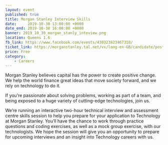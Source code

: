 ```yaml
---
layout: event
published: true
title: Morgan Stanley Interview Skills
date:     2019-10-30 13:00:00 +0000
date_end: 2019-10-30 16:00:00 +0000
banner: 2019_10_30_morgan_stanly_inteview.png
location: Queens 1.6
fb_link: https://www.facebook.com/events/438323823467310/
ticket_link: https://morganstanley.tal.net/vx/lang-en-GB/candidate/postings/5455
price: Free
category:
    - Careers
---
```

Morgan Stanley believes capital has the power to create positive change. We help the world finance great ideas that move society forward, and we rely on technology to do it.

If you’re passionate about solving problems, working as part of a team, and being exposed to a huge variety of cutting-edge technologies, join us.

We’re running an interactive two-hour technical interview and assessment centre skills session to help you prepare for your application to Technology at Morgan Stanley. You’ll have the chance to work through practice questions and coding exercises, as well as a mock group exercise, with our technologists. We hope the session will give you an opportunity to prepare for upcoming interviews and an insight into Technology careers with us.
